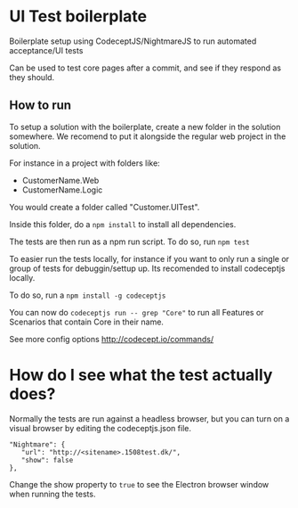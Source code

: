 # UI Test boilerplate

Boilerplate setup using CodeceptJS/NightmareJS to run automated acceptance/UI tests

Can be used to test core pages after a commit, and see if they respond as they should.

## How to run

To setup a solution with the boilerplate, create a new folder in the solution somewhere. We recomend to put it alongside the regular web project in the solution.

For instance in a project with folders like:

 - CustomerName.Web
 - CustomerName.Logic

You would create a folder called "Customer.UITest".

Inside this folder, do a `npm install` to install all dependencies.

The tests are then run as a npm run script. To do so, run `npm test`

To easier run the tests locally, for instance if you want to only run a single or group of tests for debuggin/settup up. Its recomended to install codeceptjs locally.

To do so, run a `npm install -g codeceptjs`

You can now do `codeceptjs run -- grep "Core"` to run all Features or Scenarios that contain Core in their name.

See more config options http://codecept.io/commands/

# How do I see what the test actually does?

Normally the tests are run against a headless browser, but you can turn on a visual browser by editing the codeceptjs.json file.

```
"Nightmare": {
   "url": "http://<sitename>.1508test.dk/",
   "show": false
},
```
Change the show property to `true` to see the Electron browser window when running the tests.
